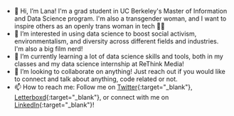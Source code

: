 - 👋 Hi, I’m Lana! I'm a grad student in UC Berkeley's Master of Information and Data Science program. I'm also a transgender woman, and I want to inspire others as an openly trans woman in tech :transgender_flag:
- 👀 I’m interested in using data science to boost social activism, environmentalism, and diversity across different fields and industries. I'm also a big film nerd!
- 🌱 I’m currently learning a lot of data science skills and tools, both in my classes and my data science internship at ReThink Media!
- 💞️ I’m looking to collaborate on anything! Just reach out if you would like to connect and talk about anything, code related or not.
- 📫 How to reach me: Follow me on [Twitter](https://twitter.com/Lana_Elauria){:target="_blank"}, [Letterboxd](https://letterboxd.com/choshacao314/){:target="_blank"}, or connect with me on [LinkedIn](www.linkedin.com/in/lana-elauria){:target="_blank"}!

<!---
lana-e/lana-e is a ✨ special ✨ repository because its `README.md` (this file) appears on your GitHub profile.
You can click the Preview link to take a look at your changes.
--->
